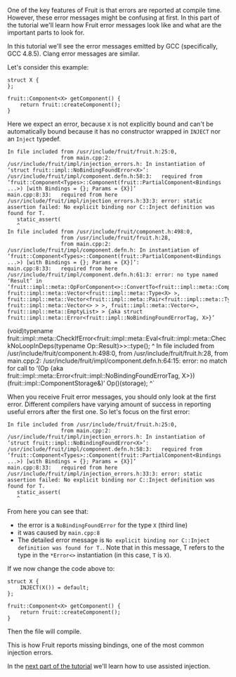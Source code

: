 One of the key features of Fruit is that errors are reported at compile time. However, these error messages might be confusing at first. In this part of the tutorial we'll learn how Fruit error messages look like and what are the important parts to look for.

In this tutorial we'll see the error messages emitted by GCC (specifically, GCC 4.8.5). Clang error messages are similar.

Let's consider this example:

    struct X {
    };
    
    fruit::Component<X> getComponent() {
        return fruit::createComponent();
    }

Here we expect an error, because `X` is not explicitly bound and can't be automatically bound because it has no constructor wrapped in `INJECT` nor an `Inject` typedef.

    In file included from /usr/include/fruit/fruit.h:25:0,
                     from main.cpp:2:
    /usr/include/fruit/impl/injection_errors.h: In instantiation of ‘struct fruit::impl::NoBindingFoundError<X>’:
    /usr/include/fruit/impl/component.defn.h:58:3:   required from ‘fruit::Component<Types>::Component(fruit::PartialComponent<Bindings ...>) [with Bindings = {}; Params = {X}]’
    main.cpp:8:33:   required from here
    /usr/include/fruit/impl/injection_errors.h:33:3: error: static assertion failed: No explicit binding nor C::Inject definition was found for T.
       static_assert(
       ^
    In file included from /usr/include/fruit/component.h:498:0,
                     from /usr/include/fruit/fruit.h:28,
                     from main.cpp:2:
    /usr/include/fruit/impl/component.defn.h: In instantiation of ‘fruit::Component<Types>::Component(fruit::PartialComponent<Bindings ...>) [with Bindings = {}; Params = {X}]’:
    main.cpp:8:33:   required from here
    /usr/include/fruit/impl/component.defn.h:61:3: error: no type named ‘Result’ in ‘fruit::impl::meta::OpForComponent<>::ConvertTo<fruit::impl::meta::Comp<fruit::impl::meta::Vector<>, fruit::impl::meta::Vector<fruit::impl::meta::Type<X> >, fruit::impl::meta::Vector<fruit::impl::meta::Pair<fruit::impl::meta::Type<X>, fruit::impl::meta::Vector<> > >, fruit::impl::meta::Vector<>, fruit::impl::meta::EmptyList> > {aka struct fruit::impl::meta::Error<fruit::impl::NoBindingFoundErrorTag, X>}’
   (void)typename fruit::impl::meta::CheckIfError<fruit::impl::meta::Eval<fruit::impl::meta::CheckNoLoopInDeps(typename Op::Result)>>::type();
       ^
    In file included from /usr/include/fruit/component.h:498:0,
                     from /usr/include/fruit/fruit.h:28,
                     from main.cpp:2:
    /usr/include/fruit/impl/component.defn.h:64:15: error: no match for call to ‘(Op {aka fruit::impl::meta::Error<fruit::impl::NoBindingFoundErrorTag, X>}) (fruit::impl::ComponentStorage&)’
       Op()(storage);
                   ^`

When you receive Fruit error messages, you should only look at the first error. Different compilers have varying amount of success in reporting useful errors after the first one. So let's focus on the first error:

    In file included from /usr/include/fruit/fruit.h:25:0,
                     from main.cpp:2:
    /usr/include/fruit/impl/injection_errors.h: In instantiation of ‘struct fruit::impl::NoBindingFoundError<X>’:
    /usr/include/fruit/impl/component.defn.h:58:3:   required from ‘fruit::Component<Types>::Component(fruit::PartialComponent<Bindings ...>) [with Bindings = {}; Params = {X}]’
    main.cpp:8:33:   required from here
    /usr/include/fruit/impl/injection_errors.h:33:3: error: static assertion failed: No explicit binding nor C::Inject definition was found for T.
       static_assert(
       ^

From here you can see that:

*   the error is a `NoBindingFoundError` for the type `X` (third line)
*   it was caused by `main.cpp:8`
*   The detailed error message is `No explicit binding nor C::Inject definition was found for T.`. Note that in this message, T refers to the type in the `*Error<>` instantiation (in this case, `T` is `X`).

If we now change the code above to:

    struct X {
        INJECT(X()) = default;
    };
    
    fruit::Component<X> getComponent() {
        return fruit::createComponent();
    }

Then the file will compile.

This is how Fruit reports missing bindings, one of the most common injection errors.

In the [next part of the tutorial](https://github.com/google/fruit/wiki/tutorial:-assisted-injection) we'll learn how to use assisted injection.

